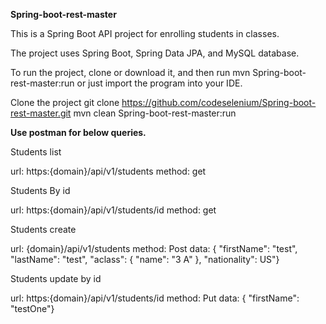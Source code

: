 **Spring-boot-rest-master**

This is a Spring Boot API project for enrolling students in classes.

The project uses Spring Boot, Spring Data JPA, and MySQL database.

To run the project, clone or download it, and then run mvn Spring-boot-rest-master:run or just import the program into your IDE.


Clone the project
git clone https://github.com/codeselenium/Spring-boot-rest-master.git
mvn clean Spring-boot-rest-master:run





**Use postman for below queries.**

Students list

url: https:{domain}/api/v1/students
method: get



Students By id

url: https:{domain}/api/v1/students/id
method: get

Students create

url: {domain}/api/v1/students
method: Post
data: { "firstName": "test", "lastName": "test", "aclass": { "name": "3 A" }, "nationality": US"}


Students update by id

url: https:{domain}/api/v1/students/id
method: Put
data: { "firstName": "testOne"}
